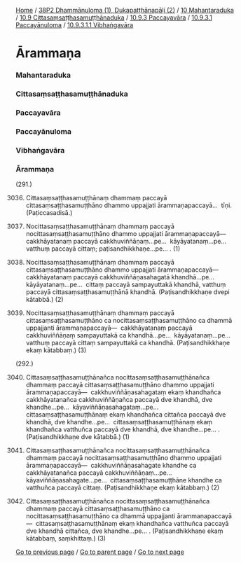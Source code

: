 
[Home](/) / [38P2 Dhammānuloma (1), Dukapaṭṭhānapāḷi (2)](/tipitaka/38P2.md) / [10 Mahantaraduka](/tipitaka/38P2/10.md) / [10.9 Cittasaṃsaṭṭhasamuṭṭhānaduka](/tipitaka/38P2/10/10.9.md) / [10.9.3 Paccayavāra](/tipitaka/38P2/10/10.9/10.9.3.md) / [10.9.3.1 Paccayānuloma](/tipitaka/38P2/10/10.9/10.9.3/10.9.3.1.md) / [10.9.3.1.1 Vibhaṅgavāra](/tipitaka/38P2/10/10.9/10.9.3/10.9.3.1/10.9.3.1.1.md)

# Ārammaṇa

### Mahantaraduka

### Cittasaṃsaṭṭhasamuṭṭhānaduka

### Paccayavāra

### Paccayānuloma

### Vibhaṅgavāra

### Ārammaṇa

(291.)

3036. Cittasaṃsaṭṭhasamuṭṭhānaṃ dhammaṃ paccayā cittasaṃsaṭṭhasamuṭṭhāno dhammo uppajjati ārammaṇapaccayā…  tīṇi. (Paṭiccasadisā.)

3037. Nocittasaṃsaṭṭhasamuṭṭhānaṃ dhammaṃ paccayā nocittasaṃsaṭṭhasamuṭṭhāno dhammo uppajjati ārammaṇapaccayā—  cakkhāyatanaṃ paccayā cakkhuviññāṇaṃ…pe…  kāyāyatanaṃ…pe…  vatthuṃ paccayā cittaṃ; paṭisandhikkhaṇe…pe… . (1)

3038. Nocittasaṃsaṭṭhasamuṭṭhānaṃ dhammaṃ paccayā cittasaṃsaṭṭhasamuṭṭhāno dhammo uppajjati ārammaṇapaccayā—  cakkhāyatanaṃ paccayā cakkhuviññāṇasahagatā khandhā…pe…  kāyāyatanaṃ…pe…  cittaṃ paccayā sampayuttakā khandhā, vatthuṃ paccayā cittasaṃsaṭṭhasamuṭṭhānā khandhā. (Paṭisandhikkhaṇe dvepi kātabbā.) (2)

3039. Nocittasaṃsaṭṭhasamuṭṭhānaṃ dhammaṃ paccayā cittasaṃsaṭṭhasamuṭṭhāno ca nocittasaṃsaṭṭhasamuṭṭhāno ca dhammā uppajjanti ārammaṇapaccayā—  cakkhāyatanaṃ paccayā cakkhuviññāṇaṃ sampayuttakā ca khandhā…pe…  kāyāyatanaṃ…pe…  vatthuṃ paccayā cittaṃ sampayuttakā ca khandhā. (Paṭisandhikkhaṇe ekaṃ kātabbaṃ.) (3)

(292.)

3040. Cittasaṃsaṭṭhasamuṭṭhānañca nocittasaṃsaṭṭhasamuṭṭhānañca dhammaṃ paccayā cittasaṃsaṭṭhasamuṭṭhāno dhammo uppajjati ārammaṇapaccayā—  cakkhuviññāṇasahagataṃ ekaṃ khandhañca cakkhāyatanañca cakkhuviññāṇañca paccayā dve khandhā, dve khandhe…pe…  kāyaviññāṇasahagataṃ…pe…  cittasaṃsaṭṭhasamuṭṭhānaṃ ekaṃ khandhañca cittañca paccayā dve khandhā, dve khandhe…pe…  cittasaṃsaṭṭhasamuṭṭhānaṃ ekaṃ khandhañca vatthuñca paccayā dve khandhā, dve khandhe…pe… . (Paṭisandhikkhaṇe dve kātabbā.) (1)

3041. Cittasaṃsaṭṭhasamuṭṭhānañca nocittasaṃsaṭṭhasamuṭṭhānañca dhammaṃ paccayā nocittasaṃsaṭṭhasamuṭṭhāno dhammo uppajjati ārammaṇapaccayā—  cakkhuviññāṇasahagate khandhe ca cakkhāyatanañca paccayā cakkhuviññāṇaṃ…pe…  kāyaviññāṇasahagate…pe…  cittasaṃsaṭṭhasamuṭṭhāne khandhe ca vatthuñca paccayā cittaṃ. (Paṭisandhikkhaṇe ekaṃ kātabbaṃ.) (2)

3042. Cittasaṃsaṭṭhasamuṭṭhānañca nocittasaṃsaṭṭhasamuṭṭhānañca dhammaṃ paccayā cittasaṃsaṭṭhasamuṭṭhāno ca nocittasaṃsaṭṭhasamuṭṭhāno ca dhammā uppajjanti ārammaṇapaccayā—  cittasaṃsaṭṭhasamuṭṭhānaṃ ekaṃ khandhañca vatthuñca paccayā dve khandhā cittañca, dve khandhe…pe… . (Paṭisandhikkhaṇe ekaṃ kātabbaṃ, saṃkhittaṃ.) (3)

[Go to previous page](/tipitaka/38P2/10/10.9/10.9.3/10.9.3.1/10.9.3.1.1/Hetu.md) / [Go to parent page](/tipitaka/38P2/10/10.9/10.9.3/10.9.3.1/10.9.3.1.1.md) / [Go to next page](/tipitaka/38P2/10/10.9/10.9.3/10.9.3.1/10.9.3.1.2.md)


